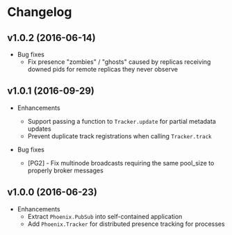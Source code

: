 # Changelog

## v1.0.2 (2016-06-14)

* Bug fixes
  * Fix presence "zombies" / "ghosts" caused by replicas receiving downed pids for remote replicas they never observe

## v1.0.1 (2016-09-29)

* Enhancements
  * Support passing a function to `Tracker.update` for partial metadata updates
  * Prevent duplicate track registrations when calling `Tracker.track`

* Bug fixes
  * [PG2] - Fix multinode broadcasts requiring the same pool_size to properly broker messages

## v1.0.0 (2016-06-23)

* Enhancements
  * Extract `Phoenix.PubSub` into self-contained application
  * Add `Phoenix.Tracker` for distributed presence tracking for processes
